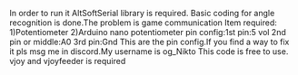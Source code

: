 In order to run it AltSoftSerial library is required.
Basic coding for angle recognition is done.The problem is game communication
Item required:
1)Potentiometer
2)Arduino nano
potentiometer pin config:1st pin:5 vol
                         2nd pin or middle:A0
                         3rd pin:Gnd
This are the pin config.If you find a way to fix it pls msg me in discord.My username is og_Nikto 
This code is free to use.
vjoy and vjoyfeeder is required 
